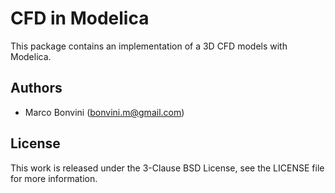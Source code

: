 # CFD in Modelica

This package contains an implementation of a 3D CFD models
with Modelica.

## Authors

- Marco Bonvini (bonvini.m@gmail.com)

## License

This work is released under the 3-Clause BSD License, see the
LICENSE file for more information.